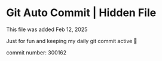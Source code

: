 # Git Auto Commit | Hidden File

This file was added Feb 12, 2025

Just for fun and keeping my daily git commit active 🤪

commit number: 300162
